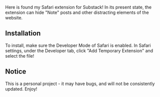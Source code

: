 Here is found my Safari extension for Substack! In its present state, the extension can hide "Note" posts and other distracting elements of the website.

## Installation
To install, make sure the Developer Mode of Safari is enabled. In Safari settings, under the Developer tab, click "Add Temporary Extension" and select the file!

## Notice
This is a personal project - it may have bugs, and will not be consistently updated. Enjoy!
